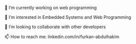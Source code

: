 🔭 I’m currently working on web programming

🌱 I’m interested in Embedded Systems and Web Programming

👯 I’m looking to collaborate with other developers

📫 How to reach me: linkedin.com/in/furkan-abdulhakim
